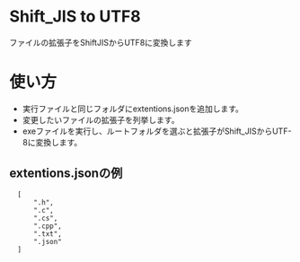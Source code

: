 # Shift_JIS to UTF8
ファイルの拡張子をShiftJISからUTF8に変換します

# 使い方
+ 実行ファイルと同じフォルダにextentions.jsonを追加します。
+ 変更したいファイルの拡張子を列挙します。
+ exeファイルを実行し、ルートフォルダを選ぶと拡張子がShift_JISからUTF-8に変換します。

## extentions.jsonの例
```
  [
      ".h",
      ".c",
      ".cs",
      ".cpp",
      ".txt",
      ".json"
  ]
```
